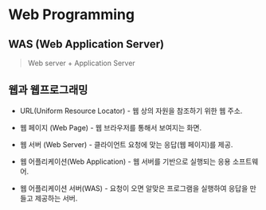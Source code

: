 # Web Programming



## WAS (Web Application Server)

> Web server + Application Server




## 웹과 웹프로그래밍

* URL(Uniform Resource Locator) - 웹 상의 자원을 참조하기 위한 웹 주소.

* 웹 페이지 (Web Page) - 웹 브라우저를 통해서 보여지는 화면.

* 웹 서버 (Web Server) - 클라이언트 요청에 맞는 응답(웹 페이지)를 제공.

* 웹 어플리케이션(Web Application) - 웹 서버를 기반으로 실행되는 응용 소프트웨어.

* 웹 어플리케이션 서버(WAS) - 요청이 오면 알맞은 프로그램을 실행하여 응답을 만들고 제공하는 서버.












































